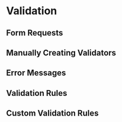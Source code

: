# Validation
## Form Requests
## Manually Creating Validators
## Error Messages
## Validation Rules
## Custom Validation Rules
